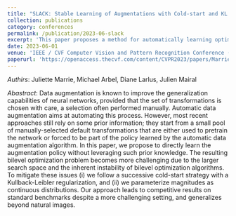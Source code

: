 ```yaml
---
title: "SLACK: Stable Learning of Augmentations with Cold-start and KL regularization"
collection: publications
category: conferences
permalink: /publication/2023-06-slack
excerpt: 'This paper proposes a method for automatically learning optimal data augmentation policies.'
date: 2023-06-01
venue: 'IEEE / CVF Computer Vision and Pattern Recognition Conference (CVPR)'
paperurl: 'https://openaccess.thecvf.com/content/CVPR2023/papers/Marrie_SLACK_Stable_Learning_of_Augmentations_With_Cold-Start_and_KL_Regularization_CVPR_2023_paper.pdf'
---
```


*Authirs*: Juliette Marrie, Michael Arbel, Diane Larlus, Julien Mairal

*Abastract*: Data augmentation is known to improve the generalization capabilities of neural networks, provided that the set of transformations is chosen with care, a selection often performed manually. Automatic data augmentation aims at automating this process. However, most recent approaches still rely on some prior information; they start from a small pool of manually-selected default transformations that are either used to pretrain the network or forced to be part of the policy learned by the automatic data augmentation algorithm. In this paper, we propose to directly learn the augmentation policy without leveraging such prior knowledge. The resulting bilevel optimization problem becomes more challenging due to the larger search space and the inherent instability of bilevel optimization algorithms. To mitigate these issues (i) we follow a successive cold-start strategy with a Kullback-Leibler regularization, and (ii) we parameterize magnitudes as continuous distributions. Our approach leads to competitive results on standard benchmarks despite a more challenging setting, and generalizes beyond natural images. 
